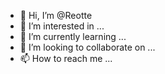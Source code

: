 - 👋 Hi, I’m @Reotte
- 👀 I’m interested in ...
- 🌱 I’m currently learning ...
- 💞️ I’m looking to collaborate on ...
- 📫 How to reach me ...

<!---
Reotte/Reotte is a ✨ special ✨ repository because its `README.md` (this file) appears on your GitHub profile.
You can click the Preview link to take a look at your changes.
--->
